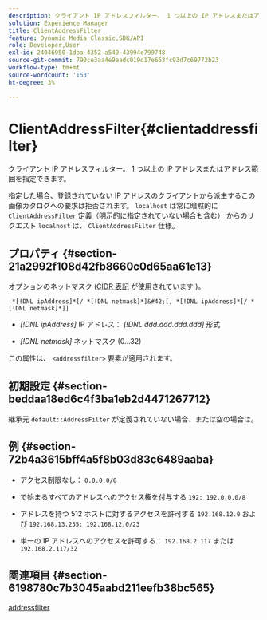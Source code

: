 ```yaml
---
description: クライアント IP アドレスフィルター。 1 つ以上の IP アドレスまたはアドレス範囲を指定できます。
solution: Experience Manager
title: ClientAddressFilter
feature: Dynamic Media Classic,SDK/API
role: Developer,User
exl-id: 24046950-1dba-4352-a549-43994e799748
source-git-commit: 790ce3aa4e9aadc019d17e663fc93d7c69772b23
workflow-type: tm+mt
source-wordcount: '153'
ht-degree: 3%

---
```


# ClientAddressFilter{#clientaddressfilter}

クライアント IP アドレスフィルター。 1 つ以上の IP アドレスまたはアドレス範囲を指定できます。

指定した場合、登録されていない IP アドレスのクライアントから派生するこの画像カタログへの要求は拒否されます。 `localhost` は常に暗黙的に `ClientAddressFilter` 定義（明示的に指定されていない場合も含む） からのリクエスト `localhost` は、 `ClientAddressFilter` 仕様。

## プロパティ {#section-21a2992f108d42fb8660c0d65aa61e13}

オプションのネットマスク ([CIDR 表記](https://en.wikipedia.org/wiki/Classless_Inter-Domain_Routing#CIDR_notation) が使用されています )。

` *[!DNL ipAddress]*[/ *[!DNL netmask]*]&#42;[, *[!DNL ipAddress]*[/ *[!DNL netmask]*]]`

* *[!DNL ipAddress]* IP アドレス： *[!DNL ddd.ddd.ddd.ddd]* 形式

* *[!DNL netmask]* ネットマスク (0...32)

この属性は、 `<addressfilter>` 要素が適用されます。

## 初期設定 {#section-beddaa18ed6c4f3ba1eb2d4471267712}

継承元 `default::AddressFilter` が定義されていない場合、または空の場合は。

## 例 {#section-72b4a3615bff4a5f8b03d83c6489aaba}

* アクセス制限なし： `0.0.0.0/0`
* で始まるすべてのアドレスへのアクセス権を付与する `192: 192.0.0.0/8`
* アドレスを持つ 512 ホストに対するアクセスを許可する `192.168.12.0` および `192.168.13.255: 192.168.12.0/23`

* 単一の IP アドレスへのアクセスを許可する： `192.168.2.117` または `192.168.2.117/32`

## 関連項目 {#section-6198780c7b3045aabd211eefb38bc565}

[addressfilter](../../../../../ir-api/material-cat/image-rendering-api-ref/c-ir-material-catalog/c-ir-attributes-reference/r-ir-clientaddressfilter.md#reference-52a541cec0b0424faf263d1fb4946b5f)
